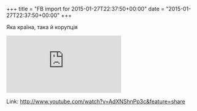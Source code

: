+++
title = "FB import for 2015-01-27T22:37:50+00:00"
date = "2015-01-27T22:37:50+00:00"
+++

Яка країна, така й корупція

![Phote](https://external.xx.fbcdn.net/safe_image.php?d=AQAICHLD_MebuwSG&w=130&h=130&url=https%3A%2F%2Fi.ytimg.com%2Fvi%2FAdXNShnPp3c%2Fhqdefault.jpg&cfs=1&_nc_hash=AQBncuz4ToZhkXT7)


Link: http://www.youtube.com/watch?v=AdXNShnPp3c&feature=share
